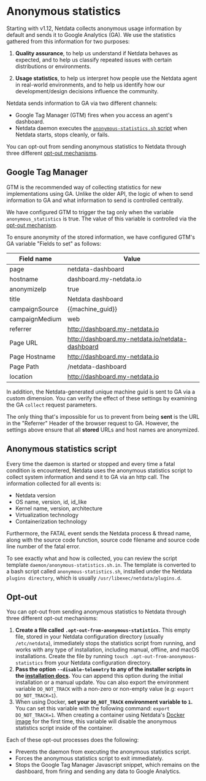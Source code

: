<!--
---
title: "Anonymous statistics"
description: "Netdata collects anonymous usage information by default and sends it to Google Analytics (GA). We use
the statistics gathered from this information for two purposes: Quality assurance and Usage statistics."
custom_edit_url: https://github.com/netdata/netdata/edit/master/docs/anonymous-statistics.md
keywords:
  - anonymous statistics
  - anonymous-statistics.sh
  - google analytics
  - quality assurance
  - usage statistics
  - google tag manager
---
-->

# Anonymous statistics

Starting with v1.12, Netdata collects anonymous usage information by default and sends it to Google Analytics (GA). We use
the statistics gathered from this information for two purposes:

1.  **Quality assurance**, to help us understand if Netdata behaves as expected, and to help us classify repeated
     issues with certain distributions or environments.

2.  **Usage statistics**, to help us interpret how people use the Netdata agent in real-world environments, and to help
     us identify how our development/design decisions influence the community.

Netdata sends information to GA via two different channels:

-   Google Tag Manager (GTM) fires when you access an agent's dashboard.
-   Netdata daemon executes the [`anonymous-statistics.sh`
    script](https://github.com/netdata/netdata/blob/6469cf92724644f5facf343e4bdd76ac0551a418/daemon/anonymous-statistics.sh.in)
    when Netdata starts, stops cleanly, or fails.

You can opt-out from sending anonymous statistics to Netdata through three different [opt-out mechanisms](#opt-out).

## Google Tag Manager

GTM is the recommended way of collecting statistics for new implementations using GA. Unlike the
older API, the logic of when to send information to GA and what information to send is controlled centrally.

We have configured GTM to trigger the tag only when the variable `anonymous_statistics` is true. The value of this
variable is controlled via the [opt-out mechanism](#opt-out).

To ensure anonymity of the stored information, we have configured GTM's GA variable "Fields to set" as follows: 

| Field name     | Value                                              |
| -------------- | -------------------------------------------------- |
| page           | netdata-dashboard                                  |
| hostname       | dashboard.my-netdata.io                            |
| anonymizeIp    | true                                               |
| title          | Netdata dashboard                                  |
| campaignSource | {{machine_guid}}                                   |
| campaignMedium | web                                                |
| referrer       | <http://dashboard.my-netdata.io>                   |
| Page URL       | <http://dashboard.my-netdata.io/netdata-dashboard> |
| Page Hostname  | <http://dashboard.my-netdata.io>                   |
| Page Path      | /netdata-dashboard                                 |
| location       | <http://dashboard.my-netdata.io>                   |

In addition, the Netdata-generated unique machine guid is sent to GA via a custom dimension.
You can verify the effect of these settings by examining the GA `collect` request parameters.

The only thing that's impossible for us to prevent from being **sent** is the URL in the "Referrer" Header of the
browser request to GA. However, the settings above ensure that all **stored** URLs and host names are anonymized.

## Anonymous statistics script

Every time the daemon is started or stopped and every time a fatal condition is encountered, Netdata uses the anonymous
statistics script to collect system information and send it to GA via an http call. The information collected for all
events is:

-   Netdata version
-   OS name, version, id, id_like
-   Kernel name, version, architecture
-   Virtualization technology 
-   Containerization technology 

Furthermore, the FATAL event sends the Netdata process & thread name, along with the source code function, source code
filename and source code line number of the fatal error.

To see exactly what and how is collected, you can review the script template `daemon/anonymous-statistics.sh.in`. The
template is converted to a bash script called `anonymous-statistics.sh`, installed under the Netdata `plugins
directory`, which is usually `/usr/libexec/netdata/plugins.d`. 

## Opt-out

You can opt-out from sending anonymous statistics to Netdata through three different opt-out mechanisms:

1. **Create a file called `.opt-out-from-anonymous-statistics`.** This empty file, stored in your Netdata configuration directory (usually `/etc/netdata`), immediately stops the statistics script from running, and works with any type of installation, including manual, offline, and macOS installations. Create the file by running `touch .opt-out-from-anonymous-statistics` from your Netdata configuration directory.
2. **Pass the option `--disable-telemetry` to any of the installer scripts in the [installation docs](../packaging/installer/README.md).** You can append this option during the initial installation or a manual update. You can also export the environment variable `DO_NOT_TRACK` with a non-zero or non-empty value (e.g: `export DO_NOT_TRACK=1`).
3. When using Docker, **set your `DO_NOT_TRACK` environment variable to `1`.** You can set this variable with the following command: `export DO_NOT_TRACK=1`. When creating a container using Netdata's [Docker image](../packaging/docker/README.md#run-netdata-with-the-docker-command) for the first time, this variable will disable the anonymous statistics script inside of the container.

Each of these opt-out processes does the following:

-   Prevents the daemon from executing the anonymous statistics script.
-   Forces the anonymous statistics script to exit immediately.
-   Stops the Google Tag Manager Javascript snippet, which remains on the dashboard, from firing and sending any data to
    Google Analytics.
